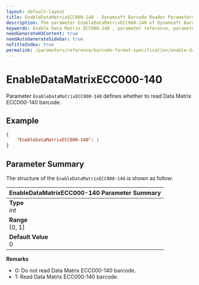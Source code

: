 ```yaml
---
layout: default-layout
title: EnableDataMatrixECC000-140 - Dynamsoft Barcode Reader Parameters
description: The parameter EnableDataMatrixECC000-140 of Dynamsoft Barcode Reader defines whether to read Data Matrix ECC000-140 barcode.
keywords: Enable Data Matrix ECC000-140 , parameter reference, parameter
needGenerateH3Content: true
needAutoGenerateSidebar: true
noTitleIndex: true
permalink: /parameters/reference/barcode-format-specification/enable-data-matrix-ecc000-140.html
---
```


# EnableDataMatrixECC000-140

Parameter `EnableDataMatrixECC000-140` defines whether to read Data Matrix ECC000-140 barcode.

## Example

```json
{
    "EnableDataMatrixECC000-140": 1
}
```

## Parameter Summary

The structure of the `EnableDataMatrixECC000-140` is shown as follow:

| EnableDataMatrixECC000-140  Parameter Summary |
| :--------------------------------- |
| **Type**<br>*int* |
| **Range**<br>[0, 1] |
| **Default Value**<br>0 |

**Remarks**

- 0: Do not read Data Matrix ECC000-140 barcode.
- 1: Read Data Matrix ECC000-140 barcode.
